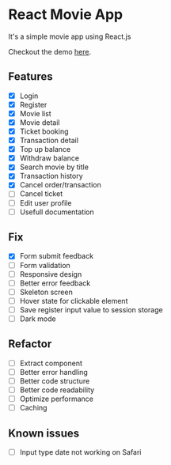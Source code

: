 # React Movie App

It's a simple movie app using React.js

Checkout the demo [here](https://seacinema.vercel.app/).

## Features

- [x] Login
- [x] Register
- [x] Movie list
- [x] Movie detail
- [x] Ticket booking
- [x] Transaction detail
- [x] Top up balance
- [x] Withdraw balance
- [x] Search movie by title
- [x] Transaction history
- [x] Cancel order/transaction
- [ ] Cancel ticket
- [ ] Edit user profile
- [ ] Usefull documentation

## Fix

- [x] Form submit feedback
- [ ] Form validation
- [ ] Responsive design
- [ ] Better error feedback
- [ ] Skeleton screen
- [ ] Hover state for clickable element
- [ ] Save register input value to session storage
- [ ] Dark mode

## Refactor

- [ ] Extract component
- [ ] Better error handling
- [ ] Better code structure
- [ ] Better code readability
- [ ] Optimize performance
- [ ] Caching

## Known issues

- [ ] Input type date not working on Safari
